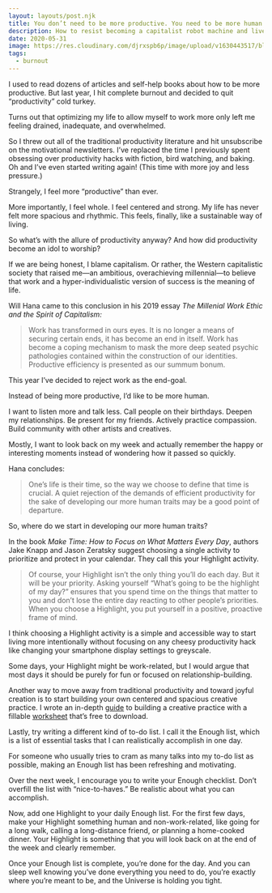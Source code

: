 ```yaml
---
layout: layouts/post.njk
title: You don’t need to be more productive. You need to be more human.
description: How to resist becoming a capitalist robot machine and live more intentionally
date: 2020-05-31
image: https://res.cloudinary.com/djrxspb6p/image/upload/v1630443517/blog/you_dont_need_to_be_more_productive/you_need_to_be_more_human_rumufq.jpg
tags:
  - burnout
---
```


I used to read dozens of articles and self-help books about how to be more productive. But last year, I hit complete burnout and decided to quit “productivity” cold turkey.

Turns out that optimizing my life to allow myself to work more only left me feeling drained, inadequate, and overwhelmed.

So I threw out all of the traditional productivity literature and hit unsubscribe on the motivational newsletters. I’ve replaced the time I previously spent obsessing over productivity hacks with fiction, bird watching, and baking. Oh and I’ve even started writing again! (This time with more joy and less pressure.)

Strangely, I feel more “productive” than ever.

More importantly, I feel whole. I feel centered and strong. My life has never felt more spacious and rhythmic. This feels, finally, like a sustainable way of living.

So what’s with the allure of productivity anyway? And how did productivity become an idol to worship?

If we are being honest, I blame capitalism. Or rather, the Western capitalistic society that raised me—an ambitious, overachieving millennial—to believe that work and a hyper-individualistic version of success is the meaning of life.

Will Hana came to this conclusion in his 2019 essay _The Millenial Work Ethic and the Spirit of Capitalism:_

> Work has transformed in ours eyes. It is no longer a means of securing certain ends, it has become an end in itself. Work has become a coping mechanism to mask the more deep seated psychic pathologies contained within the construction of our identities. Productive efficiency is presented as our summum bonum.

This year I’ve decided to reject work as the end-goal.

Instead of being more productive, I’d like to be more human.

I want to listen more and talk less. Call people on their birthdays. Deepen my relationships. Be present for my friends. Actively practice compassion. Build community with other artists and creatives.

Mostly, I want to look back on my week and actually remember the happy or interesting moments instead of wondering how it passed so quickly.

Hana concludes:

> One’s life is their time, so the way we choose to define that time is crucial. A quiet rejection of the demands of efficient productivity for the sake of developing our more human traits may be a good point of departure.

So, where do we start in developing our more human traits?

In the book _Make Time: How to Focus on What Matters Every Day_, authors Jake Knapp and Jason Zeratsky suggest choosing a single activity to prioritize and protect in your calendar. They call this your Highlight activity.

> Of course, your Highlight isn’t the only thing you’ll do each day. But it will be your priority. Asking yourself “What’s going to be the highlight of my day?” ensures that you spend time on the things that matter to you and don’t lose the entire day reacting to other people’s priorities. When you choose a Highlight, you put yourself in a positive, proactive frame of mind.

I think choosing a Highlight activity is a simple and accessible way to start living more intentionally without focusing on any cheesy productivity hack like changing your smartphone display settings to greyscale.

Some days, your Highlight might be work-related, but I would argue that most days it should be purely for fun or focused on relationship-building.

Another way to move away from traditional productivity and toward joyful creation is to start building your own centered and spacious creative practice. I wrote an in-depth [guide](https://samantha-andrews.com/posts/2020-05-28-centered-and-spacious-how-to-build-your-own-creative-practice-as-a-busy-full-time-professional/) to building a creative practice with a fillable [worksheet](https://docs.google.com/document/d/1DLY91Vix_m_o6czFLXgENH1KC-KDhcO0qUuVdWD5MIE/edit?usp=sharing) that’s free to download.

Lastly, try writing a different kind of to-do list. I call it the Enough list, which is a list of essential tasks that I can realistically accomplish in one day.

For someone who usually tries to cram as many talks into my to-do list as possible, making an Enough list has been refreshing and motivating.

Over the next week, I encourage you to write your Enough checklist. Don’t overfill the list with “nice-to-haves.” Be realistic about what you can accomplish.

Now, add one Highlight to your daily Enough list. For the first few days, make your Highlight something human and non-work-related, like going for a long walk, calling a long-distance friend, or planning a home-cooked dinner. Your Highlight is something that you will look back on at the end of the week and clearly remember.

Once your Enough list is complete, you’re done for the day. And you can sleep well knowing you’ve done everything you need to do, you’re exactly where you’re meant to be, and the Universe is holding you tight.

